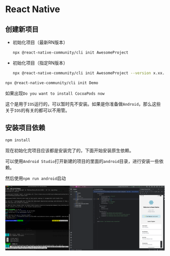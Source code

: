 # React Native

## 创建新项目

- 初始化项目（最新RN版本）

  ```bash
  npx @react-native-community/cli init AwesomeProject
  ```

- 初始化项目（指定RN版本）

  ```bash
  npx @react-native-community/cli init AwesomeProject --version x.xx.x
  ```



```bash
npx @react-native-community/cli init Demo
```

如果出现`Do you want to install CocoaPods now`

这个是用于`IOS`运行的，可以暂时先不安装。如果是你准备做`Android`，那么这些关于`IOS`的有关的都可以不用管。



## 安装项目依赖

```bash
npm install
```

现在初始化完项目应该都是安装完了的，下面开始安装原生依赖。

可以使用`Android Studio`打开新建的项目的里面的`android`目录，进行安装一些依赖。

然后使用`npm run android`启动

![image-20250920121949968](../../public/image-20250920121949968.png)

